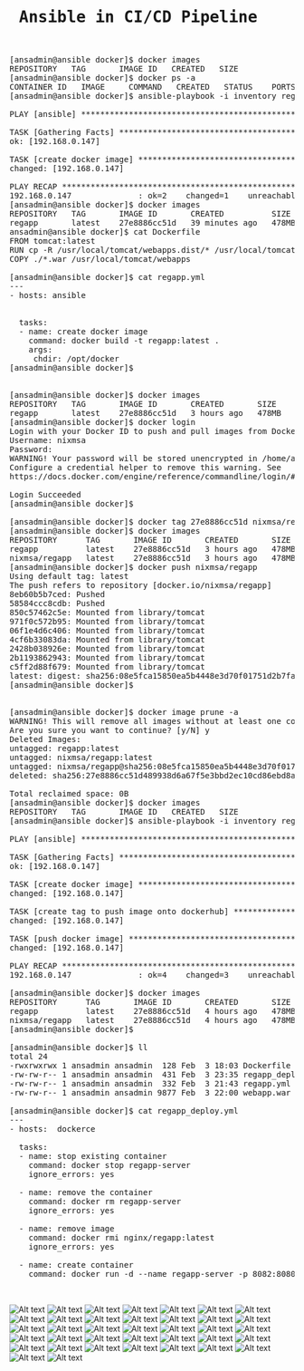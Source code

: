 <pre>
<h1> Ansible in CI/CD Pipeline </h1>

[ansadmin@ansible docker]$ docker images
REPOSITORY   TAG       IMAGE ID   CREATED   SIZE
[ansadmin@ansible docker]$ docker ps -a
CONTAINER ID   IMAGE     COMMAND   CREATED   STATUS    PORTS     NAMES
[ansadmin@ansible docker]$ ansible-playbook -i inventory regapp.yml

PLAY [ansible] ************************************************************************************************************************

TASK [Gathering Facts] ****************************************************************************************************************
ok: [192.168.0.147]

TASK [create docker image] ************************************************************************************************************
changed: [192.168.0.147]

PLAY RECAP ****************************************************************************************************************************
192.168.0.147              : ok=2    changed=1    unreachable=0    failed=0    skipped=0    rescued=0    ignored=0
[ansadmin@ansible docker]$ docker images
REPOSITORY   TAG       IMAGE ID       CREATED          SIZE
regapp       latest    27e8886cc51d   39 minutes ago   478MB
ansadmin@ansible docker]$ cat Dockerfile
FROM tomcat:latest
RUN cp -R /usr/local/tomcat/webapps.dist/* /usr/local/tomcat/webapps
COPY ./*.war /usr/local/tomcat/webapps

[ansadmin@ansible docker]$ cat regapp.yml
---
- hosts: ansible


  tasks:
  - name: create docker image
    command: docker build -t regapp:latest .
    args:
     chdir: /opt/docker
[ansadmin@ansible docker]$


[ansadmin@ansible docker]$ docker images
REPOSITORY   TAG       IMAGE ID       CREATED       SIZE
regapp       latest    27e8886cc51d   3 hours ago   478MB
[ansadmin@ansible docker]$ docker login
Login with your Docker ID to push and pull images from Docker Hub. If you don't have a Docker ID, head over to https://hub.docker.com to create one.
Username: nixmsa
Password:
WARNING! Your password will be stored unencrypted in /home/ansadmin/.docker/config.json.
Configure a credential helper to remove this warning. See
https://docs.docker.com/engine/reference/commandline/login/#credentials-store

Login Succeeded
[ansadmin@ansible docker]$

[ansadmin@ansible docker]$ docker tag 27e8886cc51d nixmsa/regapp:latest
[ansadmin@ansible docker]$ docker images
REPOSITORY      TAG       IMAGE ID       CREATED       SIZE
regapp          latest    27e8886cc51d   3 hours ago   478MB
nixmsa/regapp   latest    27e8886cc51d   3 hours ago   478MB
[ansadmin@ansible docker]$ docker push nixmsa/regapp
Using default tag: latest
The push refers to repository [docker.io/nixmsa/regapp]
8eb60b5b7ced: Pushed
58584ccc8cdb: Pushed
850c57462c5e: Mounted from library/tomcat
971f0c572b95: Mounted from library/tomcat
06f1e4d6c406: Mounted from library/tomcat
4cf6b33083da: Mounted from library/tomcat
2428b038926e: Mounted from library/tomcat
2b1193862943: Mounted from library/tomcat
c5ff2d88f679: Mounted from library/tomcat
latest: digest: sha256:08e5fca15850ea5b4448e3d70f01751d2b7fa32a5d8c558c023de47eade32b3c size: 2207
[ansadmin@ansible docker]$


[ansadmin@ansible docker]$ docker image prune -a
WARNING! This will remove all images without at least one container associated to them.
Are you sure you want to continue? [y/N] y
Deleted Images:
untagged: regapp:latest
untagged: nixmsa/regapp:latest
untagged: nixmsa/regapp@sha256:08e5fca15850ea5b4448e3d70f01751d2b7fa32a5d8c558c023de47eade32b3c
deleted: sha256:27e8886cc51d489938d6a67f5e3bbd2ec10cd86ebd8aa460fdae321da791e45f

Total reclaimed space: 0B
[ansadmin@ansible docker]$ docker images
REPOSITORY   TAG       IMAGE ID   CREATED   SIZE
[ansadmin@ansible docker]$ ansible-playbook -i inventory regapp.yml

PLAY [ansible] ************************************************************************************************************************

TASK [Gathering Facts] ****************************************************************************************************************
ok: [192.168.0.147]

TASK [create docker image] ************************************************************************************************************
changed: [192.168.0.147]

TASK [create tag to push image onto dockerhub] ****************************************************************************************
changed: [192.168.0.147]

TASK [push docker image] **************************************************************************************************************
changed: [192.168.0.147]

PLAY RECAP ****************************************************************************************************************************
192.168.0.147              : ok=4    changed=3    unreachable=0    failed=0    skipped=0    rescued=0    ignored=0

[ansadmin@ansible docker]$ docker images
REPOSITORY      TAG       IMAGE ID       CREATED       SIZE
regapp          latest    27e8886cc51d   4 hours ago   478MB
nixmsa/regapp   latest    27e8886cc51d   4 hours ago   478MB
[ansadmin@ansible docker]$

[ansadmin@ansible docker]$ ll
total 24
-rwxrwxrwx 1 ansadmin ansadmin  128 Feb  3 18:03 Dockerfile
-rw-rw-r-- 1 ansadmin ansadmin  431 Feb  3 23:35 regapp_deploy.yml
-rw-rw-r-- 1 ansadmin ansadmin  332 Feb  3 21:43 regapp.yml
-rw-rw-r-- 1 ansadmin ansadmin 9877 Feb  3 22:00 webapp.war

[ansadmin@ansible docker]$ cat regapp_deploy.yml
---
- hosts:  dockerce

  tasks:
  - name: stop existing container
    command: docker stop regapp-server
    ignore_errors: yes

  - name: remove the container
    command: docker rm regapp-server
    ignore_errors: yes

  - name: remove image
    command: docker rmi nginx/regapp:latest
    ignore_errors: yes

  - name: create container
    command: docker run -d --name regapp-server -p 8082:8080 nixmsa/regapp:latest


</pre>

![Alt text](https://github.com/4msahsan/DevOps/blob/main/Ansible/png/01.png "msahsan@hotmail.com")
![Alt text](https://github.com/4msahsan/DevOps/blob/main/Ansible/png/02.png "msahsan@hotmail.com")
![Alt text](https://github.com/4msahsan/DevOps/blob/main/Ansible/png/03.png "msahsan@hotmail.com")
![Alt text](https://github.com/4msahsan/DevOps/blob/main/Ansible/png/04.png "msahsan@hotmail.com")
![Alt text](https://github.com/4msahsan/DevOps/blob/main/Ansible/png/05.png "msahsan@hotmail.com")
![Alt text](https://github.com/4msahsan/DevOps/blob/main/Ansible/png/06.png "msahsan@hotmail.com")
![Alt text](https://github.com/4msahsan/DevOps/blob/main/Ansible/png/07.png "msahsan@hotmail.com")
![Alt text](https://github.com/4msahsan/DevOps/blob/main/Ansible/png/08.png "msahsan@hotmail.com")
![Alt text](https://github.com/4msahsan/DevOps/blob/main/Ansible/png/09.png "msahsan@hotmail.com")
![Alt text](https://github.com/4msahsan/DevOps/blob/main/Ansible/png/10.png "msahsan@hotmail.com")
![Alt text](https://github.com/4msahsan/DevOps/blob/main/Ansible/png/11.png "msahsan@hotmail.com")
![Alt text](https://github.com/4msahsan/DevOps/blob/main/Ansible/png/12.png "msahsan@hotmail.com") 
![Alt text](https://github.com/4msahsan/DevOps/blob/main/Ansible/png/13.png "msahsan@hotmail.com")
![Alt text](https://github.com/4msahsan/DevOps/blob/main/Ansible/png/14.png "msahsan@hotmail.com")
![Alt text](https://github.com/4msahsan/DevOps/blob/main/Ansible/png/15.png "msahsan@hotmail.com")
![Alt text](https://github.com/4msahsan/DevOps/blob/main/Ansible/png/16.png "msahsan@hotmail.com")
![Alt text](https://github.com/4msahsan/DevOps/blob/main/Ansible/png/17.png "msahsan@hotmail.com")
![Alt text](https://github.com/4msahsan/DevOps/blob/main/Ansible/png/18.png "msahsan@hotmail.com")
![Alt text](https://github.com/4msahsan/DevOps/blob/main/Ansible/png/19.png "msahsan@hotmail.com")
![Alt text](https://github.com/4msahsan/DevOps/blob/main/Ansible/png/20.png "msahsan@hotmail.com")
![Alt text](https://github.com/4msahsan/DevOps/blob/main/Ansible/png/21.png "msahsan@hotmail.com")
![Alt text](https://github.com/4msahsan/DevOps/blob/main/Ansible/png/22.png "msahsan@hotmail.com")
![Alt text](https://github.com/4msahsan/DevOps/blob/main/Ansible/png/23.png "msahsan@hotmail.com")
![Alt text](https://github.com/4msahsan/DevOps/blob/main/Ansible/png/24.png "msahsan@hotmail.com") 
![Alt text](https://github.com/4msahsan/DevOps/blob/main/Ansible/png/25.png "msahsan@hotmail.com")
![Alt text](https://github.com/4msahsan/DevOps/blob/main/Ansible/png/26.png "msahsan@hotmail.com")
![Alt text](https://github.com/4msahsan/DevOps/blob/main/Ansible/png/27.png "msahsan@hotmail.com")
![Alt text](https://github.com/4msahsan/DevOps/blob/main/Ansible/png/28.png "msahsan@hotmail.com")
![Alt text](https://github.com/4msahsan/DevOps/blob/main/Ansible/png/29.png "msahsan@hotmail.com")
![Alt text](https://github.com/4msahsan/DevOps/blob/main/Ansible/png/30.png "msahsan@hotmail.com")
![Alt text](https://github.com/4msahsan/DevOps/blob/main/Ansible/png/31.png "msahsan@hotmail.com")
![Alt text](https://github.com/4msahsan/DevOps/blob/main/Ansible/png/32.png "msahsan@hotmail.com")
![Alt text](https://github.com/4msahsan/DevOps/blob/main/Ansible/png/33.png "msahsan@hotmail.com")
![Alt text](https://github.com/4msahsan/DevOps/blob/main/Ansible/png/34.png "msahsan@hotmail.com")
![Alt text](https://github.com/4msahsan/DevOps/blob/main/Ansible/png/35.png "msahsan@hotmail.com")
![Alt text](https://github.com/4msahsan/DevOps/blob/main/Ansible/png/36.png "msahsan@hotmail.com") 
![Alt text](https://github.com/4msahsan/DevOps/blob/main/Ansible/png/37.png "msahsan@hotmail.com")
 

